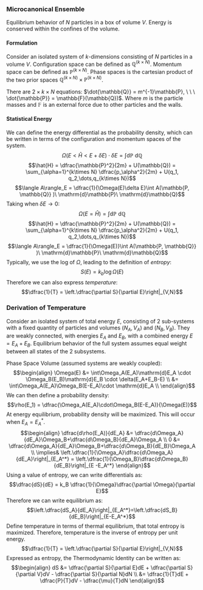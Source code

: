 
### Microcanonical Ensemble
Equilibrium behavior of $N$ particles in a box of volume $V$.
Energy is conserved within the confines of the volume.
#### Formulation
Consider an isolated system of $k$-dimensions consisting of $N$ particles in a volume $V$.
Configuration space can be defined as $\mathbb{Q}^{(k\times N)}$.
Momentum space can be defined as $\mathbb{P}^{(k\times N)}$.
Phase spaces is the cartesian product of the two prior spaces $\mathbb{Q}^{(k\times N)} \times \mathbb{P}^{(k\times N)}$.

There are $2\times k\times N$ equations:   $\dot{\mathbb{Q}} = m^{-1}\mathbb{P}, \ \ \ \dot{\mathbb{P}} = \mathbb{F}(\mathbb{Q})$.
Where $m$ is the particle masses and $\mathbb{F}$ is an external force due to other particles and the walls.

#### Statistical Energy
We can define the energy differential as the probability density, which can be written in terms of the configuration and momentum spaces of the system.
$$\Omega(E\lt \hat{H} < E + \delta E)\cdot\delta E = \int \mathrm{d}\mathbb{P}\ \mathrm{d}\mathbb{Q}$$
$$\hat{H} = \dfrac{\mathbb{P}^2}{2m} + U(\mathbb{Q}) = \sum_{\alpha=1}^{k\times N} \dfrac{p_\alpha^2}{2m} + U(q_1, q_2,\dots,q_{k\times N})$$
$$\langle A\rangle_E = \dfrac{1}{\Omega(E)\delta E}\int A(\mathbb{P, \mathbb{Q}} )\ \mathrm{d}\mathbb{P}\ \mathrm{d}\mathbb{Q}$$
Taking when $\delta E \rightarrow 0$:
$$\Omega(E = \hat{H}) = \int \mathrm{d}\mathbb{P}\ \mathrm{d}\mathbb{Q}$$
$$\hat{H} = \dfrac{\mathbb{P}^2}{2m} + U(\mathbb{Q}) = \sum_{\alpha=1}^{k\times N} \dfrac{p_\alpha^2}{2m} + U(q_1, q_2,\dots,q_{k\times N})$$
$$\langle A\rangle_E = \dfrac{1}{\Omega(E)}\int A(\mathbb{P, \mathbb{Q}} )\ \mathrm{d}\mathbb{P}\ \mathrm{d}\mathbb{Q}$$
Typically, we use the log of $\Omega$, leading to the definition of *entropy*:
$$S(E) = k_b\log \Omega(E)$$
Therefore we can also express *temperature*:
$$\dfrac{1}{T} = \left.\dfrac{\partial S}{\partial E}\right|_{V,N}$$

### Derivation of Temperature
Consider an isolated system of total energy $E$, consisting of 2 sub-systems with a fixed quantity of particles and volumes $\left(N_A, V_A\right)$ and $\left(N_B, V_B\right)$.
They are weakly connected, with energies $E_A$ and $E_B$, with a combined energy $E = E_A + E_B$.
Equilibrium behavior of the full system assumes equal weight between all states of the 2 subsystems.

Phase Space Volume (assumed systems are weakly coupled):
$$\begin{align}
\Omega(E) &= \int\Omega_A(E_A)\mathrm{d}E_A \cdot \Omega_B(E_B)\mathrm{d}E_B \cdot \delta(E_A+E_B-E) \\
&= \int\Omega_A(E_A)\Omega_B(E-E_A)\cdot \mathrm{d}E_A \\
\end{align}$$
We can then define a probability density:
$$\rho(E_1) = \dfrac{\Omega_A(E_A)\cdot\Omega_B(E-E_A)}{\Omega(E)}$$
At energy equilibrium, probability density will be maximized.
This will occur when $E_A = E_A^*$.
$$\begin{align}
\dfrac{d\rho(E_A)}{dE_A} &= \dfrac{d\Omega_A}{dE_A}\Omega_B+\dfrac{d\Omega_B}{dE_A}\Omega_A \\
0 &= \dfrac{d\Omega_A}{dE_A}\Omega_B+\dfrac{d\Omega_B}{dE_B}\Omega_A \\
\implies& \left.\dfrac{1}{\Omega_A}\dfrac{d\Omega_A}{dE_A}\right|_{E_A^*} = \left.\dfrac{1}{\Omega_B}\dfrac{d\Omega_B}{dE_B}\right|_{E -E_A^*}
\end{align}$$
Using a value of entropy, we can write differentials as:
$$\dfrac{dS}{dE} = k_B \dfrac{1}{\Omega}\dfrac{\partial \Omega}{\partial E}$$
Therefore we can write equilibrium as:
$$\left.\dfrac{dS_A}{dE_A}\right|_{E_A^*}=\left.\dfrac{dS_B}{dE_B}\right|_{E-E_A^*}$$
Define temperature in terms of thermal equilibrium, that total entropy is maximized.
Therefore, temperature is the inverse of entropy per unit energy.
$$\dfrac{1}{T} = \left.\dfrac{\partial S}{\partial E}\right|_{V,N}$$
Expressed as entropy, the Thermodynamic Identity can be written as:
$$\begin{align}
dS &= \dfrac{\partial S}{\partial E}dE + \dfrac{\partial S}{\partial V}dV - \dfrac{\partial S}{\partial N}dN \\
&= \dfrac{1}{T}dE + \dfrac{P}{T}dV - \dfrac{\mu}{T}dN
\end{align}$$


